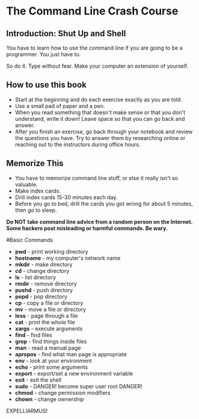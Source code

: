 # The Command Line Crash Course
## Introduction: Shut Up and Shell
You have to learn how to use the command line if you are going to be a programmer. You just have to.

So do it. Type without fear. Make your computer an extension of yourself.

## How to use this book
* Start at the beginning and do each exercise exactly as you are told.
* Use a small pad of paper and a pen.
* When you read something that doesn't make sense or that you don't understand, write it down! Leave space so that you can go back and answer.
* After you finish an exercise, go back through your notebook and review the questions you have. Try to answer them by researching online or reaching out to the instructors during office hours.

## Memorize This
* You have to memorize command line stuff, or else it really isn't so valuable.
* Make index cards.
* Drill index cards 15-30 minutes each day.
* Before you go to bed, drill the cards you got wrong for about 5 minutes, then go to sleep.

**Do NOT take command line advice from a random person on the Internet. Some hackers post misleading or harmful commands. Be wary.**

#Basic Commands
* **pwd** - print working directory
* **hostname** - my computer's network name
* **mkdir** - make directory
* **cd** - change directory
* **ls** - list directory
* **rmdir** - remove directory
* **pushd** - push directory
* **popd** - pop directory
* **cp** - copy a file or directory
* **mv** - move a file or directory
* **less** - page through a file
* **cat** - print the whole file
* **xargs** - execute arguments
* **find** - find files
* **grep** - find things inside files
* **man** - read a manual page
* **apropos** - find what man page is appropriate
* **env** - look at your environment
* **echo** - print some arguments
* **export** - export/set a new environment variable
* **exit** - exit the shell
* **sudo** - DANGER! become super user root DANGER!
* **chmod** - change permission modifiers
* **chown** - change ownership

EXPELLIARMUS!
